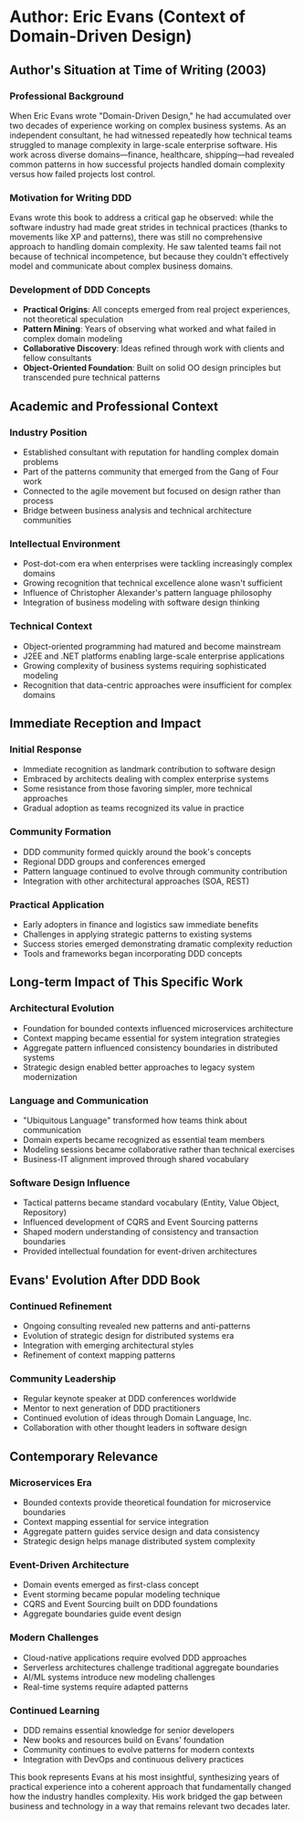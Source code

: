 # Author: Eric Evans (Context of Domain-Driven Design)

## Author's Situation at Time of Writing (2003)

### Professional Background
When Eric Evans wrote "Domain-Driven Design," he had accumulated over two decades of experience working on complex business systems. As an independent consultant, he had witnessed repeatedly how technical teams struggled to manage complexity in large-scale enterprise software. His work across diverse domains—finance, healthcare, shipping—had revealed common patterns in how successful projects handled domain complexity versus how failed projects lost control.

### Motivation for Writing DDD
Evans wrote this book to address a critical gap he observed: while the software industry had made great strides in technical practices (thanks to movements like XP and patterns), there was still no comprehensive approach to handling domain complexity. He saw talented teams fail not because of technical incompetence, but because they couldn't effectively model and communicate about complex business domains.

### Development of DDD Concepts
- **Practical Origins**: All concepts emerged from real project experiences, not theoretical speculation
- **Pattern Mining**: Years of observing what worked and what failed in complex domain modeling
- **Collaborative Discovery**: Ideas refined through work with clients and fellow consultants
- **Object-Oriented Foundation**: Built on solid OO design principles but transcended pure technical patterns

## Academic and Professional Context

### Industry Position
- Established consultant with reputation for handling complex domain problems
- Part of the patterns community that emerged from the Gang of Four work
- Connected to the agile movement but focused on design rather than process
- Bridge between business analysis and technical architecture communities

### Intellectual Environment
- Post-dot-com era when enterprises were tackling increasingly complex domains
- Growing recognition that technical excellence alone wasn't sufficient
- Influence of Christopher Alexander's pattern language philosophy
- Integration of business modeling with software design thinking

### Technical Context
- Object-oriented programming had matured and become mainstream
- J2EE and .NET platforms enabling large-scale enterprise applications
- Growing complexity of business systems requiring sophisticated modeling
- Recognition that data-centric approaches were insufficient for complex domains

## Immediate Reception and Impact

### Initial Response
- Immediate recognition as landmark contribution to software design
- Embraced by architects dealing with complex enterprise systems
- Some resistance from those favoring simpler, more technical approaches
- Gradual adoption as teams recognized its value in practice

### Community Formation
- DDD community formed quickly around the book's concepts
- Regional DDD groups and conferences emerged
- Pattern language continued to evolve through community contribution
- Integration with other architectural approaches (SOA, REST)

### Practical Application
- Early adopters in finance and logistics saw immediate benefits
- Challenges in applying strategic patterns to existing systems
- Success stories emerged demonstrating dramatic complexity reduction
- Tools and frameworks began incorporating DDD concepts

## Long-term Impact of This Specific Work

### Architectural Evolution
- Foundation for bounded contexts influenced microservices architecture
- Context mapping became essential for system integration strategies
- Aggregate pattern influenced consistency boundaries in distributed systems
- Strategic design enabled better approaches to legacy system modernization

### Language and Communication
- "Ubiquitous Language" transformed how teams think about communication
- Domain experts became recognized as essential team members
- Modeling sessions became collaborative rather than technical exercises
- Business-IT alignment improved through shared vocabulary

### Software Design Influence
- Tactical patterns became standard vocabulary (Entity, Value Object, Repository)
- Influenced development of CQRS and Event Sourcing patterns
- Shaped modern understanding of consistency and transaction boundaries
- Provided intellectual foundation for event-driven architectures

## Evans' Evolution After DDD Book

### Continued Refinement
- Ongoing consulting revealed new patterns and anti-patterns
- Evolution of strategic design for distributed systems era
- Integration with emerging architectural styles
- Refinement of context mapping patterns

### Community Leadership
- Regular keynote speaker at DDD conferences worldwide
- Mentor to next generation of DDD practitioners
- Continued evolution of ideas through Domain Language, Inc.
- Collaboration with other thought leaders in software design

## Contemporary Relevance

### Microservices Era
- Bounded contexts provide theoretical foundation for microservice boundaries
- Context mapping essential for service integration
- Aggregate pattern guides service design and data consistency
- Strategic design helps manage distributed system complexity

### Event-Driven Architecture
- Domain events emerged as first-class concept
- Event storming became popular modeling technique
- CQRS and Event Sourcing built on DDD foundations
- Aggregate boundaries guide event design

### Modern Challenges
- Cloud-native applications require evolved DDD approaches
- Serverless architectures challenge traditional aggregate boundaries
- AI/ML systems introduce new modeling challenges
- Real-time systems require adapted patterns

### Continued Learning
- DDD remains essential knowledge for senior developers
- New books and resources build on Evans' foundation
- Community continues to evolve patterns for modern contexts
- Integration with DevOps and continuous delivery practices

This book represents Evans at his most insightful, synthesizing years of practical experience into a coherent approach that fundamentally changed how the industry handles complexity. His work bridged the gap between business and technology in a way that remains relevant two decades later.